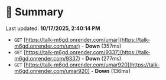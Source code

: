 # 📖 Summary
Last updated: **10/17/2025, 2:40:14 PM**

- `GET` [https://talk-m6gd.onrender.com/umar](https://talk-m6gd.onrender.com/umar) - **Down** (357ms)
- `GET` [https://talk-m6gd.onrender.com/9337](https://talk-m6gd.onrender.com/9337) - **Down** (277ms)
- `GET` [https://talk-m6gd.onrender.com/umar920](https://talk-m6gd.onrender.com/umar920) - **Down** (136ms)
